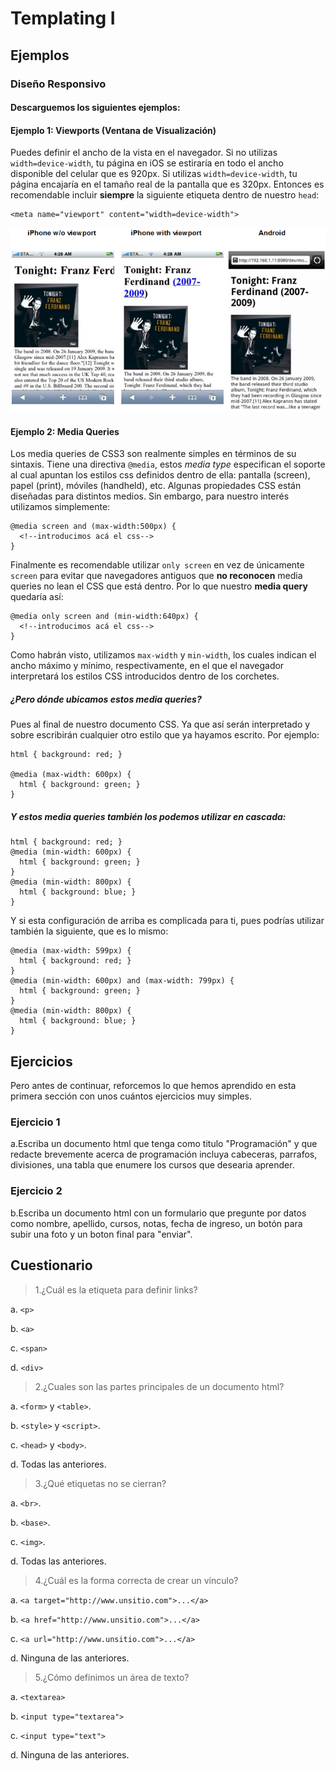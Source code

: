 # Templating I
## Ejemplos

### Diseño Responsivo

#### Descarguemos los siguientes ejemplos:


#### Ejemplo 1: Viewports (Ventana de Visualización)


Puedes definir el ancho de la vista en el navegador. Si no utilizas `width=device-width`, tu página en iOS se estiraría en todo el ancho disponible del celular que es 920px. Si utilizas `width=device-width`, tu página encajaría en el tamaño real de la pantalla que es 320px. Entonces es recomendable incluir **siempre** la siguiente etiqueta dentro de nuestro `head`:

    <meta name="viewport" content="width=device-width">

![Ejemplo Gráfico](Imagen1.png)

#### Ejemplo 2: Media Queries

Los media queries de CSS3 son realmente simples en términos de su sintaxis. Tiene una directiva `@media`, estos *media type* especifican el soporte al cual apuntan los estilos css definidos dentro de ella: pantalla (screen), papel (print), móviles (handheld), etc. Algunas propiedades CSS están diseñadas para distintos medios. Sin embargo, para nuestro interés utilizamos simplemente:

    @media screen and (max-width:500px) {
      <!--introducimos acá el css-->
    }

Finalmente es recomendable utilizar `only screen` en vez de únicamente `screen` para evitar que navegadores antiguos que **no reconocen** media queries no lean el CSS que está dentro. Por lo que nuestro **media query** quedaría así:

    @media only screen and (min-width:640px) {
      <!--introducimos acá el css-->
    }

Como habrán visto, utilizamos `max-width` y `min-width`, los cuales indican el ancho máximo y mínimo, respectivamente, en el que el navegador interpretará los estilos CSS introducidos dentro de los corchetes.

##### ¿Pero dónde ubicamos estos **media queries**?

Pues al final de nuestro documento CSS. Ya que así serán interpretado y sobre escribirán cualquier otro estilo que ya hayamos escrito. Por ejemplo:

    html { background: red; }

    @media (max-width: 600px) {
      html { background: green; }
    }

##### Y estos media queries también los podemos utilizar en cascada:

    html { background: red; }
    @media (min-width: 600px) {
      html { background: green; }
    }
    @media (min-width: 800px) {
      html { background: blue; }
    }

Y si esta configuración de arriba es complicada para ti, pues podrías utilizar también la siguiente, que es lo mismo:

    @media (max-width: 599px) {
      html { background: red; }
    }
    @media (min-width: 600px) and (max-width: 799px) {
      html { background: green; }
    }
    @media (min-width: 800px) {
      html { background: blue; }
    }



## Ejercicios

Pero antes de continuar, reforcemos lo que hemos aprendido en esta primera sección con unos cuántos ejercicios muy simples.

### Ejercicio 1

a.Escriba un documento html que tenga como titulo "Programación" y que redacte brevemente acerca de programación incluya cabeceras, parrafos, divisiones, una tabla que enumere los cursos que desearia aprender.

### Ejercicio 2

b.Escriba un documento html con un formulario que pregunte por datos como nombre, apellido, cursos, notas, fecha de ingreso, un botón para subir una foto y un boton final para "enviar".

## Cuestionario

> 1.¿Cuál es la etiqueta para definir links?

a. `<p>`

b. `<a>`

c. `<span>`

d. `<div>`

> 2.¿Cuales son las partes principales de un documento html?

a. `<form>` y `<table>`.

b. `<style>` y `<script>`.

c. `<head>` y `<body>`.

d. Todas las anteriores.

> 3.¿Qué etiquetas no se cierran?

a. `<br>`.

b. `<base>`.

c. `<img>`.

d. Todas las anteriores.

> 4.¿Cuál es la forma correcta de crear un vínculo?

a. `<a target="http://www.unsitio.com">...</a>`

b. `<a href="http://www.unsitio.com">...</a>`

c. `<a url="http://www.unsitio.com">...</a>`

d. Ninguna de las anteriores.

> 5.¿Cómo definimos un área de texto? 

a. `<textarea>`

b. `<input type="textarea">`

c. `<input type="text">`

d. Ninguna de las anteriores.
